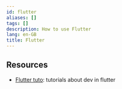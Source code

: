```yaml
---
id: flutter
aliases: []
tags: []
description: How to use Flutter
lang: en-GB
title: Flutter
---
```


## Resources

* [Flutter tuto](https://docs.flutter.dev/get-started/codelab): tutorials about dev in flutter